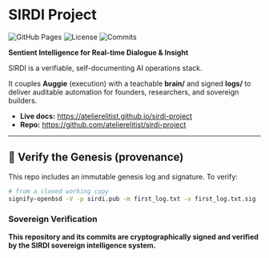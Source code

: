 
# SIRDI Project

![GitHub Pages](https://img.shields.io/badge/GitHub%20Pages-live-brightgreen)
![License](https://img.shields.io/badge/license-MIT-blue)
![Commits](https://img.shields.io/badge/commits-verified-green)

**Sentient Intelligence for Real-time Dialogue & Insight**

SIRDI is a verifiable, self-documenting AI operations stack.

It couples **Auggie** (execution) with a teachable **brain/** and signed **logs/** to deliver
auditable automation for founders, researchers, and sovereign builders.

- **Live docs:** https://atelierelitist.github.io/sirdi-project
- **Repo:** https://github.com/atelierelitist/sirdi-project

---

## 🔐 Verify the Genesis (provenance)

This repo includes an immutable genesis log and signature. To verify:

```bash
# from a cloned working copy
signify-openbsd -V -p sirdi.pub -m first_log.txt -x first_log.txt.sig
```

### Sovereign Verification



**This repository and its commits are cryptographically signed and verified by the SIRDI sovereign intelligence system.**

